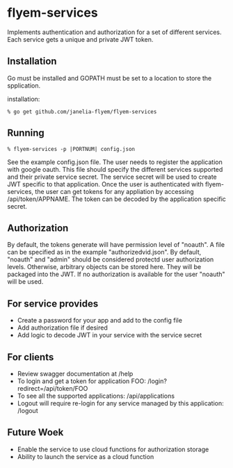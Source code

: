 # flyem-services

Implements authentication and authorization for a set of different
services.  Each service gets a unique and private JWT token.


## Installation

Go must be installed and GOPATH must be set to a location to store the spplication.

installation:

    % go get github.com/janelia-flyem/flyem-services

## Running

    % flyem-services -p |PORTNUM| config.json

See the example config.json file.  The user needs to register the application with
google oauth.  This file should specify the different services supported and their private
service secret.  The service secret will be used to create JWT specific to that application.  Once
the user is authenticated with flyem-services, the user can get tokens for any
appliation by accessing /api/token/APPNAME.  The token can be decoded by the application
specific secret.


## Authorization

By default, the tokens generate will have permission level of "noauth".  A file
can be specified as in the example "authorizedvid.json".  By default, "noauth"
and "admin" should be considered protectd user authorization levels. Otherwise,
arbitrary objects can be stored here.  They will be packaged into the JWT.
If no authorization
is available for the user "noauth" will be used. 

## For service provides

* Create a password for your app and add to the config file
* Add authorization file if desired
* Add logic to decode JWT in your service with the service secret

## For clients

* Review swagger documentation at /help
* To login and get a token for application FOO: /login?redirect=/api/token/FOO
* To see all the supported applications: /api/applications
* Logout will require re-login for any service managed by this application: /logout

## Future Woek

* Enable the service to use cloud functions for authorization storage
* Ability to launch the service as a cloud function

